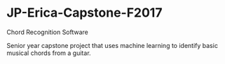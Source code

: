 # JP-Erica-Capstone-F2017
Chord Recognition Software 

Senior year capstone project that uses machine learning to identify basic musical chords from a guitar.
